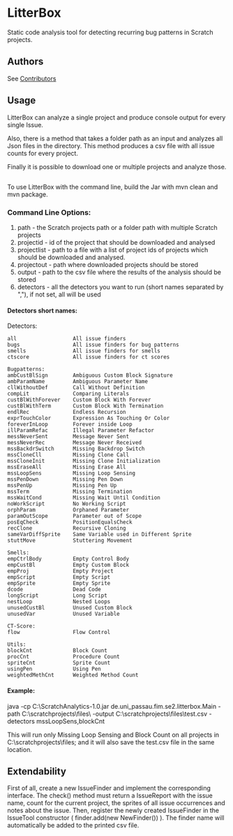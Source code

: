 # LitterBox

Static code analysis tool for detecting recurring bug patterns in Scratch projects. 

## Authors

See [Contributors](https://github.com/se2p/LitterBox/graphs/contributors)

## Usage

LitterBox can analyze a single project and produce console output for every single Issue.

Also, there is a method that takes a folder path as an input and analyzes all Json files in the directory. 
This method produces a csv file with all issue counts for every project.

Finally it is possible to download one or multiple projects and analyze those.

##
To use LitterBox with the command line, build the Jar with mvn clean and mvn package.

### Command Line Options:

1. path - the Scratch projects path or a folder path with multiple Scratch projects
2. projectid - id of the project that should be downloaded and analysed
3. projectlist - path to a file with a list of project ids of projects which should be downloaded and analysed.
4. projectout - path where downloaded projects should be stored
5. output - path to the csv file where the results of the analysis should be stored
6. detectors - all the detectors you want to run (short names separated by ","), if not set, all will be used

#### Detectors short names:


Detectors:
  
	all                  All issue finders               
	bugs                 All issue finders for bug patterns      
	smells               All issue finders for smells    
	ctscore              All issue finders for ct scores
	
	Bugpatterns:
	ambCustBlSign        Ambiguous Custom Block Signature 
	ambParamName         Ambiguous Parameter Name
	cllWithoutDef        Call Without Definition
	compLit              Comparing Literals
	custBlWithForever    Custom Block With Forever
	custBlWithTerm       Custom Block With Termination  
	endlRec              Endless Recursion
	exprTouchColor       Expression As Touching Or Color
	foreverInLoop        Forever inside Loop
	illParamRefac        Illegal Parameter Refactor
	messNeverSent        Message Never Sent
	messNeverRec         Message Never Received  
	mssBackdrSwitch      Missing Backdrop Switch
	mssCloneCll          Missing Clone Call
	mssCloneInit         Missing Clone Initialization
	mssEraseAll          Missing Erase All
	mssLoopSens          Missing Loop Sensing
	mssPenDown           Missing Pen Down	
	mssPenUp             Missing Pen Up
	mssTerm              Missing Termination 
	mssWaitCond          Missing Wait Until Condition
	noWorkScript         No Working Script
	orphParam            Orphaned Parameter
	paramOutScope        Parameter out of Scope
	posEqCheck           PositionEqualsCheck 
	recClone             Recursive Cloning
	sameVarDiffSprite    Same Variable used in Different Sprite    
	stuttMove            Stuttering Movement	
	
	Smells:
	empCtrlBody          Empty Control Body  
	empCustBl            Empty Custom Block
	empProj              Empty Project	
	empScript            Empty Script
	empSprite            Empty Sprite
	dcode                Dead Code	
	longScript           Long Script 
	nestLoop             Nested Loops
	unusedCustBl         Unused Custom Block               
	unusedVar            Unused Variable 
                  
	CT-Score:  
	flow                 Flow Control                
	                          
	Utils:   
	blockCnt             Block Count
	procCnt              Procedure Count
	spriteCnt            Sprite Count 
	usingPen             Using Pen
	weightedMethCnt      Weighted Method Count           


#### Example:

java -cp C:\ScratchAnalytics-1.0.jar de.uni_passau.fim.se2.litterbox.Main -path C:\scratchprojects\files\ -output C:\scratchprojects\files\test.csv -detectors mssLoopSens,blockCnt

This will run only Missing Loop Sensing and Block Count on all projects in C:\scratchprojects\files\; and it will also
 save the test.csv file in the same location.

## Extendability

First of all, create a new IssueFinder and implement the corresponding interface. 
The check() method must return a IssueReport with the issue name, count for the current project, 
the sprites of all issue occurrences and notes about the issue.
Then, register the newly created IssueFinder in the IssueTool constructor ( finder.add(new NewFinder()) ).
The finder name will automatically be added to the printed csv file.
